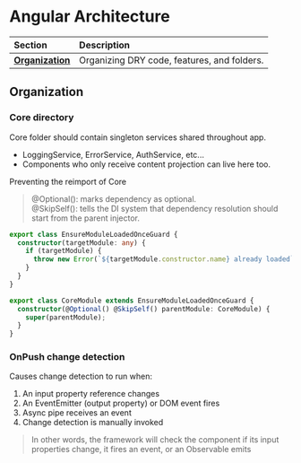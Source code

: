 # Angular Architecture

| Section | Description |
| :- |:- |
| [**Organization**](#Organization) | Organizing DRY code, features, and folders. |

## Organization

### Core directory
Core folder should contain singleton services shared throughout app.
- LoggingService, ErrorService, AuthService, etc...
- Components who only receive content projection can live here too.

Preventing the reimport of Core
> @Optional(): marks dependency as optional.  
> @SkipSelf(): tells the DI system that dependency resolution should start from the parent injector.
```typescript
export class EnsureModuleLoadedOnceGuard {
  constructor(targetModule: any) {
    if (targetModule) {
      throw new Error(`${targetModule.constructor.name} already loaded`);
    }
  }
}

export class CoreModule extends EnsureModuleLoadedOnceGuard {
  constructor(@Optional() @SkipSelf() parentModule: CoreModule) {
    super(parentModule);
  }
}   
```

### OnPush change detection
Causes change detection to run when:
1) An input property reference changes
2) An EventEmitter (output property) or DOM event fires
3) Async pipe receives an event
4) Change detection is manually invoked

> In other words, the framework will check the component if its input properties change, it fires an event, or an Observable emits
